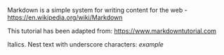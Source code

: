 Markdown is a simple system for writing content for the web
    - https://en.wikipedia.org/wiki/Markdown

This tutorial has been adapted from: https://www.markdowntutorial.com

Italics. Nest text with underscore characters: _example_
